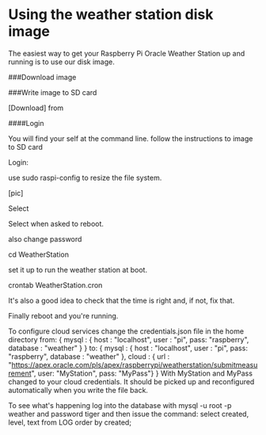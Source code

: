# Using the weather station disk image
The easiest way to get your Raspberry Pi Oracle Weather Station up and running is to use our disk image.

###Download image


###Write image to SD card

[Download] from 

####Login

You will find your self at the command line.
follow the instructions to image to SD card 

Login:


 use sudo raspi-config to resize the file system. 

[pic]

Select <Finish>

Select <No> when asked to reboot.

also change password



cd WeatherStation 

set it up to run the weather station at boot.

crontab WeatherStation.cron  

It's also a good idea to check that the time is right and, if not, fix that.

Finally reboot and you're running.

To configure cloud services change the credentials.json file in the home directory from:
{
    mysql : { host : "localhost", user : "pi", pass: "raspberry", database : "weather" }
}
to:
{
    mysql : { host : "localhost", user : "pi", pass: "raspberry", database : "weather" },
    cloud : { url : "https://apex.oracle.com/pls/apex/raspberrypi/weatherstation/submitmeasurement",
              user: "MyStation", pass: "MyPass"}
}
With MyStation and MyPass changed to your cloud credentials. It should be picked up and reconfigured automatically when you write the file back.

To see what's happening log into the database with mysql -u root -p weather and password tiger and then issue the command:  select created, level, text from LOG order by created;


